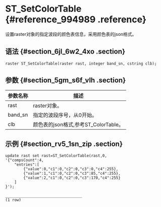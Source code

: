 # ST\_SetColorTable {#reference_994989 .reference}

设置raster对象的指定波段的颜色表信息，采用颜色表的json格式。

## 语法 {#section_6jl_6w2_4xo .section}

``` {#codeblock_zkz_mic_qsj}
raster ST_SetColorTable(raster rast, integer band_sn, cstring clb);
```

## 参数 {#section_5gm_s6f_vlh .section}

|参数名称|描述|
|----|--|
|rast|raster对象。|
|band\_sn|指定的波段序号，从0开始。|
|clb|颜色表的json格式,参考ST\_ColorTable。|

## 示例 {#section_rv5_1sn_zip .section}

``` {#codeblock_6sq_oy6_rbq}
update rast set rast=ST_SetColorTable(rast,0, 
'{"compsCount":4,
    "entries":[
        {"value":0,"c1":0,"c2":0,"c3":0,"c4":255},
        {"value":1,"c1":0,"c2":0,"c3":85,"c4":255},
        {"value":2,"c1":0,"c2":0,"c3":170,"c4":255}
    ]
}');

__________________________________
(1 row)
```

